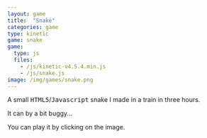 ```yaml
---
layout: game
title:  "Snake"
categories: game
type: kinetic
game: snake
game:
  type: js
  files:
    - /js/kinetic-v4.5.4.min.js
    - /js/snake.js
image: /img/games/snake.png
---
```


A small <kbd>HTML5</kbd>/<kbd>Javascript</kbd> snake I made in a train in three hours.

It can by a bit buggy...

You can play it by clicking on the image.
